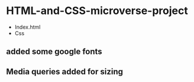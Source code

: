 # HTML-and-CSS-microverse-project

+ Index.html
+ Css

## added some google fonts

## Media queries added for sizing
